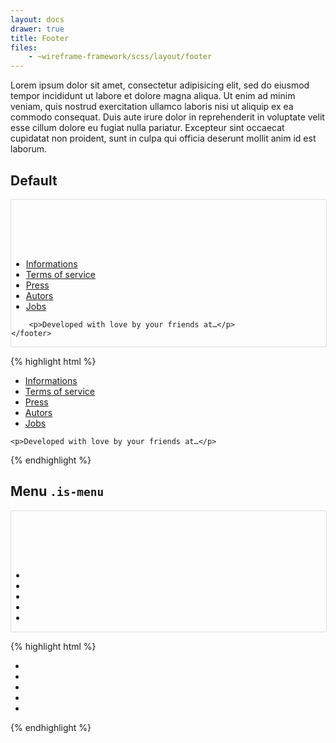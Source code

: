 ```yaml
---
layout: docs
drawer: true
title: Footer
files:
    - ~wireframe-framework/scss/layout/footer
---
```


Lorem ipsum dolor sit amet, consectetur adipisicing elit, sed do eiusmod tempor incididunt ut labore et dolore magna aliqua. Ut enim ad minim veniam, quis nostrud exercitation ullamco laboris nisi ut aliquip ex ea commodo consequat. Duis aute irure dolor in reprehenderit in voluptate velit esse cillum dolore eu fugiat nulla pariatur. Excepteur sint occaecat cupidatat non proident, sunt in culpa qui officia deserunt mollit anim id est laborum.

<style>
.page {
    display: flex;

    padding: 5rem 0 0 0;
    margin: 0;

    height: auto;
    width: 100%;

    border-width: 1px;
    border-style: solid;
    border-color: #dfdfdf;
    border-radius: 3px;
}
</style>

## Default

<div class="page">
    <footer class="footer">
        <ul class="list is-extended is-stacking">
            <li class="is-espaced"><a href="#">Informations</a></li>
            <li class="is-espaced"><a href="#">Terms of service</a></li>
            <li class="is-espaced"><a href="#">Press</a></li>
            <li class="is-espaced"><a href="#">Autors</a></li>
            <li class="is-espaced"><a href="#">Jobs</a></li>
        </ul>

        <p>Developed with love by your friends at…</p>
    </footer>
</div>

{% highlight html %}
<footer class="footer">
    <ul class="list is-extended is-stacking">
        <li class="is-espaced"><a href="#">Informations</a></li>
        <li class="is-espaced"><a href="#">Terms of service</a></li>
        <li class="is-espaced"><a href="#">Press</a></li>
        <li class="is-espaced"><a href="#">Autors</a></li>
        <li class="is-espaced"><a href="#">Jobs</a></li>
    </ul>

    <p>Developed with love by your friends at…</p>
</footer>
{% endhighlight %}


## Menu `.is-menu`

<div class="page">
    <footer class="footer is-menu">
        <ul class="footer-icons">
            <li><a href="#"><i class="fa fa-user"></i></a></li>
            <li><a href="#"><i class="fa fa-book"></i></a></li>
            <li><a href="#"><i class="fa fa-bell"></i></a></li>
            <li><a href="#"><i class="fa fa-bomb"></i></a></li>
            <li><a href="#"><i class="fa fa-bolt"></i></a></li>
        </ul>
    </footer>
</div>

{% highlight html %}
<footer class="footer is-menu">
    <ul class="footer-icons">
        <li><a href="#"><i class="fa fa-user"></i></a></li>
        <li><a href="#"><i class="fa fa-book"></i></a></li>
        <li><a href="#"><i class="fa fa-bell"></i></a></li>
        <li><a href="#"><i class="fa fa-bomb"></i></a></li>
        <li><a href="#"><i class="fa fa-bolt"></i></a></li>
    </ul>
</footer>
{% endhighlight %}
